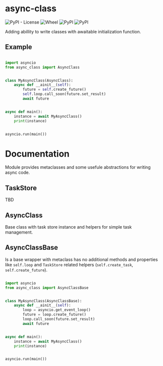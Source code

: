 async-class
===========

![PyPI - License](https://img.shields.io/pypi/l/async-class) ![Wheel](https://img.shields.io/pypi/wheel/async-class) ![PyPI](https://img.shields.io/pypi/v/async-class) ![PyPI](https://img.shields.io/pypi/pyversions/async-class)

Adding abillity to write classes with awaitable initialization function.


Example
-------

```python

import asyncio
from async_class import AsyncClass


class MyAsyncClass(AsyncClass):
    async def __ainit__(self):
        future = self.create_future()
        self.loop.call_soon(future.set_result)
        await future


async def main():
    instance = await MyAsyncClass()
    print(instance)


asyncio.run(main())

```


Documentation
=============

Module provides metaclasses and some usefule abstractions for writing async code.


TaskStore
---------

TBD

AsyncClass
----------

Base class with task store instance and helpers for simple task management.

AsyncClassBase
--------------

Is a base wrapper with metaclass has no additional methods and properties like
`self.loop` and `TaskStore` related helpers (`self.create_task`, `self.create_future`).


```python

import asyncio
from async_class import AsyncClassBase


class MyAsyncClass(AsyncClassBase):
    async def __ainit__(self):
        loop = asyncio.get_event_loop()
        future = loop.create_future()
        loop.call_soon(future.set_result)
        await future


async def main():
    instance = await MyAsyncClass()
    print(instance)


asyncio.run(main())

```

